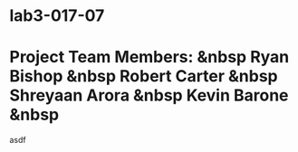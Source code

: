 # lab3-017-07
Project Team Members:
&nbsp
Ryan Bishop &nbsp 
Robert Carter &nbsp
Shreyaan Arora &nbsp
Kevin Barone &nbsp
=======
asdf

